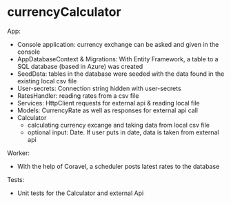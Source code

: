 # currencyCalculator

App:
- Console application: currency exchange can be asked and given in the console
- AppDatabaseContext & Migrations: With Entity Framework, a table to a SQL database (based in Azure) was created 
- SeedData: tables in the database were seeded with the data found in the existing local csv file
- User-secrets: Connection string hidden with user-secrets
- RatesHandler: reading rates from a csv file
- Services: HttpClient requests for external api & reading local file
- Models: CurrencyRate as well as responses for external api call
- Calculator
    - calculating currency excange and taking data from local csv file
    - optional input: Date. If user puts in date, data is taken from external api

Worker:
- With the help of Coravel, a scheduler posts latest rates to the database

Tests:
- Unit tests for the Calculator and external Api

